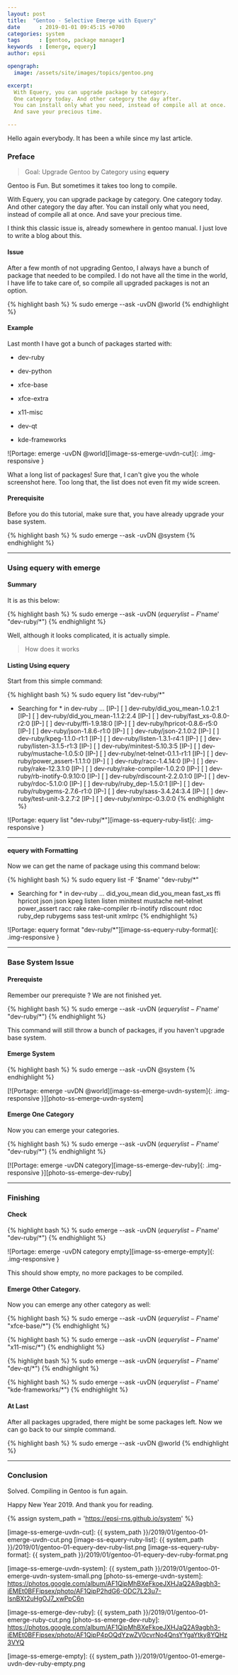 ```yaml
---
layout: post
title:  "Gentoo - Selective Emerge with Equery"
date      : 2019-01-01 09:45:15 +0700
categories: system
tags      : [gentoo, package manager]
keywords  : [emerge, equery]
author: epsi

opengraph:
  image: /assets/site/images/topics/gentoo.png

excerpt:
  With Equery, you can upgrade package by category.
  One category today. And other category the day after.
  You can install only what you need, instead of compile all at once.
  And save your precious time.

---
```


Hello again everybody.
It has been a while since my last article.

### Preface

> Goal: Upgrade Gentoo by Category using **equery**

Gentoo is Fun.
But sometimes it takes too long to compile.

With Equery, you can upgrade package by category.
One category today. And other category the day after.
You can install only what you need, instead of compile all at once.
And save your precious time.

I think this classic issue is, already somewhere in gentoo manual.
I just love to write a blog about this.

#### Issue

After a few month of not upgrading Gentoo,
I always have a bunch of package that needed to be compiled.
I do not have all the time in the world,
I have life to take care of, so compile all upgraded packages is not an option.

{% highlight bash %}
 % sudo emerge --ask -uvDN @world
{% endhighlight %}

#### Example

Last month I have got a bunch of packages started with:

* dev-ruby

* dev-python

* xfce-base

* xfce-extra

* x11-misc

* dev-qt

* kde-frameworks

![Portage: emerge -uvDN @world][image-ss-emerge-uvdn-cut]{: .img-responsive }

What a long list of packages!
Sure that, I can't give you the whole screenshot here.
Too long that, the list does not even fit my wide screen.

#### Prerequisite

Before you do this tutorial, make sure that,
you have already upgrade your base system.

{% highlight bash %}
 % sudo emerge --ask -uvDN @system
{% endhighlight %}

-- -- --

### Using equery with emerge

#### Summary

It is as this below:

{% highlight bash %}
 % sudo emerge --ask -uvDN $(equery list -F '$name' "dev-ruby/*")
{% endhighlight %}

Well, although it looks complicated, it is actually simple.

> How does it works

#### Listing Using equery

Start from this simple command:

{% highlight bash %}
 % sudo equery list "dev-ruby/*"
 * Searching for * in dev-ruby ...
[IP-] [  ] dev-ruby/did_you_mean-1.0.2:1
[IP-] [  ] dev-ruby/did_you_mean-1.1.2:2.4
[IP-] [  ] dev-ruby/fast_xs-0.8.0-r2:0
[IP-] [  ] dev-ruby/ffi-1.9.18:0
[IP-] [  ] dev-ruby/hpricot-0.8.6-r5:0
[IP-] [  ] dev-ruby/json-1.8.6-r1:0
[IP-] [  ] dev-ruby/json-2.1.0:2
[IP-] [  ] dev-ruby/kpeg-1.1.0-r1:1
[IP-] [  ] dev-ruby/listen-1.3.1-r4:1
[IP-] [  ] dev-ruby/listen-3.1.5-r1:3
[IP-] [  ] dev-ruby/minitest-5.10.3:5
[IP-] [  ] dev-ruby/mustache-1.0.5:0
[IP-] [  ] dev-ruby/net-telnet-0.1.1-r1:1
[IP-] [  ] dev-ruby/power_assert-1.1.1:0
[IP-] [  ] dev-ruby/racc-1.4.14:0
[IP-] [  ] dev-ruby/rake-12.3.1:0
[IP-] [  ] dev-ruby/rake-compiler-1.0.2:0
[IP-] [  ] dev-ruby/rb-inotify-0.9.10:0
[IP-] [  ] dev-ruby/rdiscount-2.2.0.1:0
[IP-] [  ] dev-ruby/rdoc-5.1.0:0
[IP-] [  ] dev-ruby/ruby_dep-1.5.0:1
[IP-] [  ] dev-ruby/rubygems-2.7.6-r1:0
[IP-] [  ] dev-ruby/sass-3.4.24:3.4
[IP-] [  ] dev-ruby/test-unit-3.2.7:2
[IP-] [  ] dev-ruby/xmlrpc-0.3.0:0
{% endhighlight %}

![Portage: equery list "dev-ruby/*"][image-ss-equery-ruby-list]{: .img-responsive }

-- -- --

#### equery with Formatting

Now we can get the name of package using this command below:

{% highlight bash %}
 % sudo equery list -F '$name' "dev-ruby/*"
 * Searching for * in dev-ruby ...
did_you_mean
did_you_mean
fast_xs
ffi
hpricot
json
json
kpeg
listen
listen
minitest
mustache
net-telnet
power_assert
racc
rake
rake-compiler
rb-inotify
rdiscount
rdoc
ruby_dep
rubygems
sass
test-unit
xmlrpc
{% endhighlight %}

![Portage: equery format "dev-ruby/*"][image-ss-equery-ruby-format]{: .img-responsive }

-- -- --

### Base System Issue

#### Prerequiste

Remember our prerequiste ?
We are not finished yet.

{% highlight bash %}
 % sudo emerge --ask -uvDN $(equery list -F '$name' "dev-ruby/*")
{% endhighlight %}

This command will still throw a bunch of packages,
if you haven't upgrade base system.

#### Emerge System

{% highlight bash %}
 % sudo emerge --ask -uvDN @system
{% endhighlight %}

[![Portage: emerge -uvDN @world][image-ss-emerge-uvdn-system]{: .img-responsive }][photo-ss-emerge-uvdn-system]

#### Emerge One Category

Now you can emerge your categories.

{% highlight bash %}
 % sudo emerge --ask -uvDN $(equery list -F '$name' "dev-ruby/*")
{% endhighlight %}

[![Portage: emerge -uvDN category][image-ss-emerge-dev-ruby]{: .img-responsive }][photo-ss-emerge-dev-ruby]

-- -- --

### Finishing

#### Check

{% highlight bash %}
 % sudo emerge --ask -uvDN $(equery list -F '$name' "dev-ruby/*")
{% endhighlight %}

![Portage: emerge -uvDN category empty][image-ss-emerge-empty]{: .img-responsive }

This should show empty, no more packages to be compiled.

#### Emerge Other Category.

Now you can emerge any other category as well:

{% highlight bash %}
 % sudo emerge --ask -uvDN $(equery list -F '$name' "xfce-base/*")
{% endhighlight %}

{% highlight bash %}
 % sudo emerge --ask -uvDN $(equery list -F '$name' "x11-misc/*")
{% endhighlight %}

{% highlight bash %}
 % sudo emerge --ask -uvDN $(equery list -F '$name' "dev-qt/*")
{% endhighlight %}

{% highlight bash %}
 % sudo emerge --ask -uvDN $(equery list -F '$name' "kde-frameworks/*")
{% endhighlight %}

#### At Last

After all packages upgraded, there might be some packages left.
Now we can go back to our simple command.

{% highlight bash %}
 % sudo emerge --ask -uvDN @world
{% endhighlight %}

-- -- --

### Conclusion

Solved.
Compiling in Gentoo is fun again.

Happy New Year 2019.
And thank you for reading.

[//]: <> ( -- -- -- links below -- -- -- )

{% assign system_path = 'https://epsi-rns.github.io/system' %}

[image-ss-emerge-uvdn-cut]:     {{ system_path }}/2019/01/gentoo-01-emerge-uvdn-cut.png
[image-ss-equery-ruby-list]:    {{ system_path }}/2019/01/gentoo-01-equery-dev-ruby-list.png
[image-ss-equery-ruby-format]:  {{ system_path }}/2019/01/gentoo-01-equery-dev-ruby-format.png

[image-ss-emerge-uvdn-system]:  {{ system_path }}/2019/01/gentoo-01-emerge-uvdn-system-small.png
[photo-ss-emerge-uvdn-system]:  https://photos.google.com/album/AF1QipMhBXeFkoeJXHJaQ2A9agbh3-iEMEt0BFFipsex/photo/AF1QipP2hdG6-ODC7L23u7-IsnBXt2uHgOJ7_xwPpC6n

[image-ss-emerge-dev-ruby]:     {{ system_path }}/2019/01/gentoo-01-emerge-ruby-cut.png
[photo-ss-emerge-dev-ruby]:     https://photos.google.com/album/AF1QipMhBXeFkoeJXHJaQ2A9agbh3-iEMEt0BFFipsex/photo/AF1QipP4pOQdYzwZV0cvrNo4QnsYYgaYtky8YQHz3VYQ

[image-ss-emerge-empty]:        {{ system_path }}/2019/01/gentoo-01-emerge-uvdn-dev-ruby-empty.png
